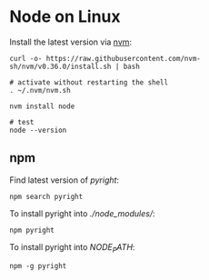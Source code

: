# Node on Linux

Install the latest version via [nvm](https://github.com/nvm-sh/nvm):

```
curl -o- https://raw.githubusercontent.com/nvm-sh/nvm/v0.36.0/install.sh | bash

# activate without restarting the shell
. ~/.nvm/nvm.sh

nvm install node

# test
node --version
```

## npm

Find latest version of *pyright*:

```
npm search pyright
```

To install pyright into *./node_modules/*:

```
npm pyright
```

To install pyright into *$NODE_PATH$*:

```
npm -g pyright
```
